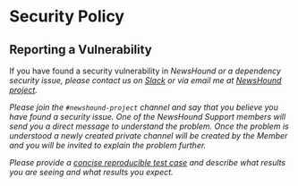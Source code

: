 # Security Policy

## Reporting a Vulnerability

If you have found a security vulnerability in <i>NewsHound<i> or a dependency security issue, please contact us on [Slack](https://newshoundsupport.slack.com) or via email me at [NewsHound project](mailto:newshoundproject@gmail.com?subject=[GitHub]%20newshound%20project%20security%20issue).

Please join the `#newshound-project` channel and say that you believe you have found a security issue. 
One of the <i>NewsHound<i> Support members will send you a direct message to understand the problem. Once the problem is understood a newly created private channel
will be created by the Member and you will be invited to explain the problem further.

Please provide a [concise reproducible test case](http://sscce.org/) and describe what results you are seeing and what results you expect.

  
